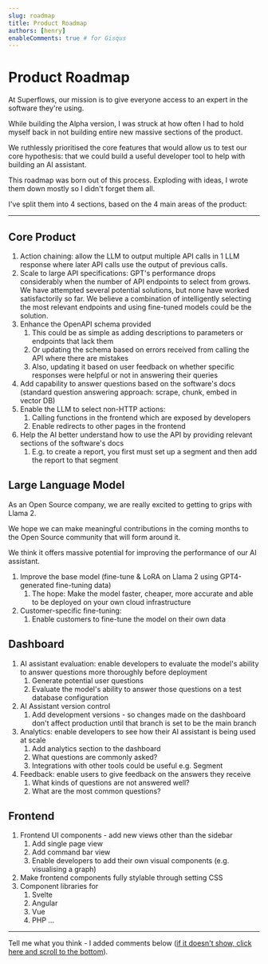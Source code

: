 ```yaml
---
slug: roadmap
title: Product Roadmap
authors: [henry]
enableComments: true # for Gisqus
---
```


# Product Roadmap

At Superflows, our mission is to give everyone access to an expert in the software they're using.

While building the Alpha version, I was struck at how often I had to hold myself back in not building entire new massive sections of the product.

We ruthlessly prioritised the core features that would allow us to test our core hypothesis: that we could build a useful developer tool to help with building an AI assistant.

This roadmap was born out of this process. Exploding with ideas, I wrote them down mostly so I didn't forget them all.

I've split them into 4 sections, based on the 4 main areas of the product:

-----

## Core Product
1. Action chaining: allow the LLM to output multiple API calls in 1 LLM response where later API calls use the output of previous calls.
2. Scale to large API specifications: GPT's performance drops considerably when the number of API endpoints to select from grows. We have attempted several potential solutions, but none have worked satisfactorily so far. We believe a combination of intelligently selecting the most relevant endpoints and using fine-tuned models could be the solution.
3. Enhance the OpenAPI schema provided
   1. This could be as simple as adding descriptions to parameters or endpoints that lack them
   2. Or updating the schema based on errors received from calling the API where there are mistakes
   3. Also, updating it based on user feedback on whether specific responses were helpful or not in answering their queries
4. Add capability to answer questions based on the software's docs (standard question answering approach: scrape, chunk, embed in vector DB)
5. Enable the LLM to select non-HTTP actions:
   1. Calling functions in the frontend which are exposed by developers
   2. Enable redirects to other pages in the frontend
6. Help the AI better understand how to use the API by providing relevant sections of the software's docs
   1. E.g. to create a report, you first must set up a segment and then add the report to that segment


## Large Language Model
As an Open Source company, we are really excited to getting to grips with Llama 2.

We hope we can make meaningful contributions in the coming months to the Open Source community that will form around it.

We think it offers massive potential for improving the performance of our AI assistant.

1. Improve the base model (fine-tune & LoRA on Llama 2 using GPT4-generated fine-tuning data)
   1. The hope: Make the model faster, cheaper, more accurate and able to be deployed on your own cloud infrastructure
2. Customer-specific fine-tuning:
   1. Enable customers to fine-tune the model on their own data

## Dashboard
1. AI assistant evaluation: enable developers to evaluate the model's ability to answer questions more thoroughly before deployment
   1. Generate potential user questions
   2. Evaluate the model's ability to answer those questions on a test database configuration
2. AI Assistant version control
   1. Add development versions - so changes made on the dashboard don't affect production until that branch is set to be the main branch
3. Analytics: enable developers to see how their AI assistant is being used at scale 
   1. Add analytics section to the dashboard
   2. What questions are commonly asked?
   3. Integrations with other tools could be useful e.g. Segment
4. Feedback: enable users to give feedback on the answers they receive
   1. What kinds of questions are not answered well?
   2. What are the most common questions?

## Frontend
1. Frontend UI components - add new views other than the sidebar
   1. Add single page view
   2. Add command bar view
   3. Enable developers to add their own visual components (e.g. visualising a graph)
2. Make frontend components fully stylable through setting CSS
3. Component libraries for
   1. Svelte
   2. Angular
   3. Vue
   4. PHP
   ...

-----

Tell me what you think - I added comments below ([if it doesn't show, click here and scroll to the bottom](/blog/roadmap)).


